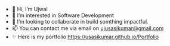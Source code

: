 - 👋 Hi, I’m Ujwal
- 👀 I’m interested in Software Development
- 💞️ I’m looking to collaborate in build somthing impactful.
- 📫 You can contact me via email on ujusasikumar@gmail.com
- ✨ Here is my portfolio https://usasikumar.github.io/Portfolio

<!---
USasikumar/USasikumar is a ✨ special ✨ repository because its `README.md` (this file) appears on your GitHub profile.
You can click the Preview link to take a look at your changes.
--->
